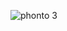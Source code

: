 ![phonto 3](https://user-images.githubusercontent.com/92297044/208854000-4f501932-9bf3-4152-8840-77cc7fdeebc9.PNG)
